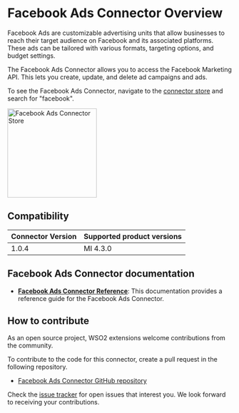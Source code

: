 # Facebook Ads Connector Overview

Facebook Ads are customizable advertising units that allow businesses to reach their target audience on Facebook and its associated platforms. These ads can be tailored with various formats, targeting options, and budget settings.

The Facebook Ads Connector allows you to access the Facebook Marketing API. This lets you create, update, and delete ad campaigns and ads.

To see the Facebook Ads Connector, navigate to the [connector store](https://store.wso2.com) and search for "facebook".

<img src="{{base_path}}/assets/img/integrate/connectors/facebook-ads-store.png" title="Facebook Ads Connector Store" width="200" alt="Facebook Ads Connector Store"/>

## Compatibility

| Connector Version | Supported product versions |
| ------------- |-------------|
| 1.0.4    | MI 4.3.0 |

## Facebook Ads Connector documentation

* **[Facebook Ads Connector Reference]({{base_path}}/reference/connectors/facebook-ads-connector/facebook-ads-configuration/)**: This documentation provides a reference guide for the Facebook Ads Connector.

## How to contribute

As an open source project, WSO2 extensions welcome contributions from the community. 

To contribute to the code for this connector, create a pull request in the following repository. 

* [Facebook Ads Connector GitHub repository](https://github.com/wso2-extensions/esb-connector-facebookads)

Check the [issue tracker](https://github.com/wso2/micro-integrator/issues) for open issues that interest you. We look forward to receiving your contributions.
